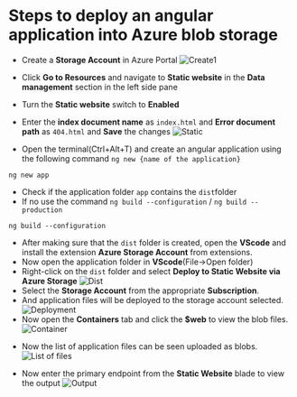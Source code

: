 <p align="center">
<h1>Steps to deploy an angular application into Azure blob storage</h1></p>

- Create a **Storage Account** in Azure Portal
![Create1](https://lh3.googleusercontent.com/eZMwednwDIdpYycx2NlDZ0UvGa5Q-gnZgjqBkSHcbCGmkIsUFpvpfC0QlEfYXl7igpFz3XBmoikqUH5HYTxThKDa6hDqJjlIzyO7YIhntIGduZKsBJeEgVhT9e-THF04LMQnKoyKa3K8PBNA2evvalm9Ukw_zFz8aHDGiSWga9V2QVqsAizwTg9y8CGpheu6CvC-j_PtW4Uu89kP7Gy3u57Ks6gQMy1pd-kW2005sJDwKMvaTBIu9mmygOUcwEaZsPgLA-83g5GQoHUYDgAdSZfxJd7Q0nrHtWG0idq4qGvBmf98IGbtacXHeToDwNrC2gyWDkl1GZr0yuDnQCu3okREAzfKzsBfPbxAK30oAm26i7vmr-NkLu4LyGa5OmRc9nRwrfQO-f_TyWUWX3euvrpLzJdQ46h8BM8YLaEnoUwyf_ItujLNTEyoCIDu7VzqaeUj6tRKH-xc1N_5W428ZHNqauDsxUfdXDsblgFUHTqXKKHU-rfXj6Tz5fwyBxtMV3Lc-4mIucSBLj7ZnzZSy4Rbp_qigAN1sRRR0dJlHITk-mmU8l5TvtPQ9feQkk2DOr9hlNTINc9rHiOU-Zhyf1BJR4gZlUIaIbktTa02LpaS9hsZNEZ9zRjbpsoxDPJUOhJj5Cb3CqpMtvHZKCSavJkqUDpARtkiZUu2HVxiJrSSvLr_qf1wnIeZ0wupiYoSoBh_WyLMCHRaL4KJymg5-7U=w1189-h668-no?authuser=0)

- Click **Go to Resources** and navigate to **Static website** in the **Data management** section in the left side pane

- Turn the **Static website** switch to **Enabled**
- Enter the **index document name** as `index.html` and **Error document path** as `404.html` and **Save** the changes
![Static](https://lh3.googleusercontent.com/Wm2PyVZavkczL9oC9LBQ0Kjj2mOpplReYrPCFAoKjXD33sN1iNkDn26dOg-nSOA7TCcmuhNdQFUPrLEo0kSfhTv-iZ7cfksBWf3dmNswqVgkMnvDXp0JVdLkeU-G6lxIV5Qf62sSetmJ-61fQZjo727OC9D4ibfefsvNhofVFV9irLEJwjxVjtb-2cjvleQSDt7a-yCQmLRzNuCSjoFgg1uem6Y7m36g8_Ae4Tn3y0-XiQcST7fiwr1JTyvc4ufRmbRK6-fubWSuiURqoDatiUkVXv_8S6qE0Gy59shy8sMjlG-pR2uMFwIBMKHqytopu4ck3syaMm6f6Rfsmpa5hHeq2kOuBGIhTxbhxS7cGvyzYWDQH3zWLb_6B29i3DwY0n8lBrUC2reW31l_CennkkFgyDoBY7jYR2me9Mr9t0AkYsD7PttEv_D1wRAb9O1zXtDelTpNsBvFLu7o2Wsgllljfm8nadoMZl3HJr5erZRDzLMx2xKRT04IXvBcy-KMHHGH6InsDDSIKLZ696klKgWppVyojT7mhKoZzsuG-g_hD_XILQGTZ3rlGaE21s0X-NuAG1BP8H1YyW4kXdlg5oh1pgi0ITyU55sex8IrbZcBdZKc9BCtCyNq2zxoWVjIhsX4zco_T8XI3mWKdaEXBwTPo_nZvuGCOEUmVJnUEjXxsM0a2jO35eouACP8zPX8RA9GqYMI7AEibb5Aua7c1us=w1189-h668-no?authuser=0)
- Open the terminal(Ctrl+Alt+T) and create an angular application using the following command 
`ng new {name of the application}`
``` 
ng new app
```
* Check if the application folder `app` contains the `dist`folder 
* If no use the command `ng build --configuration` / `ng build --production`
```
ng build --configuration
```
* After making sure that the `dist` folder is created, open the **VScode** and  install the extension **Azure Storage Account** from extensions.
* Now open the application folder in **VScode**(File->Open folder)
* Right-click on the `dist` folder and select **Deploy to Static Website via Azure Storage**
![Dist](https://lh3.googleusercontent.com/14JGRYVB1JUZgiirX9jFJpBc-FEb3TC-cj8tP3gV4evscaWyMOPo-_eFHVrRTTvpRz8vTHDo3dh9y7c6b-FdaYx7B9ENBsiC2u1GZMlaoyH85loHwmsC3hmq0S7mbT5klVsrvU01euD_1qiLA3Vt23NJSSxxgTP2wCKpJJT0mdrLQbOLVRUtizkin4welrGacpmDGkbkWr8C9Q8g3DM7wYPDbrs3sphJ3VITM-0vFw5lyDafSKhTYu0vcBV1Z5RuDt_3oCMmAqMXw-_AP4SKuzhTQZ7DHIu5A7PgHvm2MXgnkjUPIkSBVxyK8s8hXrtx2TLyIruEMPPnata3RVkd9eJ1ngxo36QLB2bMNbIQWo-I31X88wJdLNBTwDIJfyUlmd1Gz5CdszjlTh63zZ-owEU6nwQ_9Oaf3xYxr6ll6FNxmTyJpNY3z1jgKFlN3oO7DyAi9hvNa-577IGFIDoG0t1nF7spq0KUVFgDT6-46WpjP-MQ_CjEe6Vdb1Ncb1EAOmMDqfiDkQToH0q5g33T2k0ME3XFxYZSA_vmry8yhz7JGQgARXHpAVf9BzEUVGxavUQYh3ueYPg2z4plBYeQhnFn0dqhaZFAQ0tC_EJeYST0txTKn-BNQEgu2uLjFe108EzB5gL_W8YFdha0QrmaXnYo9Iqblx1-joggM9IcyyJhdRId8ZeTknzERMCsTFVhtsrmGkxwe5CaglF3tVbp9HA=w1189-h668-no?authuser=0)
* Select the **Storage Account** from the appropriate **Subscription**.
* And application files will be deployed to the storage account selected.
![Deployment](https://lh3.googleusercontent.com/z2d9t2bOzi_P-aO66sEB0qPJNjzw3iI-SA710WbYIcggtICPX2cmiKadusMKPAPgXSn6L2ByFo7V-bB0T1DeVOYcZpV_VuO4NVQBFyHH3gUyT_1J-n8NlcIHSkF4GCXqafYMAAk1ft12UhmA4LqL7PEZOYOaqfnZgpIxk3s_3wJOY8NhV5AEfz5IRjWXuEcvSlXapIL77ewsUm-1l-A2EhUTLOA6hkQEWCUkxm5IWSttN9OkqbEXpyej_Tmn56mbJ7g4W4FqQ87rgJaUs-rrebLtyooge3AQymgdvFuEA2eY1gkm2EpXrQkvxnR1LYNR-5Spk5DEOrKJU2G1L7hWVxUUC525OCAkjga2f6Uy_WBKcZR4s-6Zc4_s24Gi1PWXUsK8YjU2fMJt9JjqetP_ZfxzFzeAi0-6OkOdsLnZWEhIlcEC37BxtJxAp-Yga_9AgToNFb9BQUmpZFUPqT5DqciWPxv7MqR-cjXT-W4iXbthrOkIRH0t-xTYSPhbDeNL_yBfmLxo6eJdJ9_gU0FBAgoMz-kA2rWgbBFCvotJz90_DLSepmvmIMzRmbwwFj8o3Gxwye4BxIk82Zf1zlDGhxAGXP8zo7ntLeRdc88sGrc-G8hpqgxewLoLbkAmiLqXZC_f0TIIXSXoBixEIIqSUt_VVm2CBWqk9U64_jwb26kp5XZfNQuhB5kDPQrEkq9PaxWM4Kvth3b14RT9uKJvQFQ=w1189-h668-no?authuser=0)
* Now open the **Containers** tab and click the **$web** to view the blob files.
![Container](https://lh3.googleusercontent.com/-K8My5YbhlgEOGKdWyA6V4NuH4bkUhFtDtSUIVQXpTeVDbPFYq22gVHhcAHnQE7pBgG4rkFRsLkHP5vbIS6OkM51s8pH7G-FjN8WTS5cTqcRSpmo4I8KBzjoquw6lP7kKA-kHEnEqReU1xFhb_vVexEPxjkPf7cOCgrhSU-0uk3rOE4eE14H60CkKIQhSIg7B85QDZpEQpFCmlbVDa4Mq0TLTIknt6asZqnlETRBT6cDRwFsE2GkniwS3YhcTQUJNfZ-vP9mwpXrm4VDoa817-o4bI5YawJs1Dnw3RuWF9BYk6U3mpI-KDS53Qt-0dft3O2oLgvJWbRcPk1DYOtenFhDCj7gpD-x2HOUB5ouf53J0yoOYf9GhRCPDicu1nJH9S9t6XFNEwiPXamNkr0RY6U4XFeDIcVh4YLBg0A5KJ_Go_lsBwY_NHCA9qdINV9v29CbG3uI4FHFULSNsq6V8uoR4kwMabm37W8MvJpN9VpvbV9QGdA1VVq2yihLSQSYioqlqQykUxdBGoI6BeuOr4ehPsXDMKVTeWMb1JdsGdzkzO4yu67NMMqVmV7gV1r4zGWW2_fsWFSv8BOxNw-E3UCT8FlNtQPUj0QoJD0Co62ysyMI_h2d6bHF6BA9GJ26ffLgIXEmU5Fd1xGeUXPTnYf2gOwQA4t6IQRl2wt-R0SHpcjQTMBWLgj1NXGHOgn6Fnqx8r_mjyOYEU-GU0bcenQ=w1189-h668-no?authuser=0)
- Now the list of application files can be seen uploaded as blobs.
![List of files](https://lh3.googleusercontent.com/Hahiyz-jLpFZkjJlppYenWZWzKBo3jldZYtsPVViJrVp6URs2g2viTRb8X-ohB0P79P3LxxLSw0UlKavxTopaCKTxQIOI-8CEUc8l0SXcGNsaTqyVRXmSjfthqNLXizUa2JFj-JtSExW-F6pnKkYhQry3nSRFRDNr44DWp_kexMwO4hf1AKzWhGC9OhgBGR6yNMFL_T0CeEgEPQKrEGCNY4T8V7jeDZvrJ_LDNNb-UKgiNTL7JG71NKdU-53WYk83VjdH03jzWs2tgog2IC0kXV2qyv6pWWuhlyO3CXP3Ej46BGYzvivu3gy_-Ton9e144JR7b5i026O4oXhC4mtWyPZ_oYhGMNSQijdRQsZ7RrJRmLB0eHuTLAYXB-kIMjpnAvQvAvI3g39tzR82pSS545s11VtkL8IT-vhtNwb5vqWNWz7IF6qe2MJ_siQSWvJwFMcTVVdSg6S0qYmxMx1Nhd0aORULvMQr8Ty5M87YC0tOcWqG0MI-LQM5b8uTsa-p4Er0lhnF2LzoTBIhddJyQL0dNEHi28ufkuWsdFLg2MW8wbVk9c6B2kSEGZwc0wcRgG4hjo-Csk40PTiuhhlROfg128V9TM2mIiTC3Q5InbTmTdqyLcScCYeNApybwu2lO6pFkBvHteelLBsKkJ0X5FCZ72aSG7HTl5cmNXkJcBpV2dUXWxgWPDyk_G5cxsAc1com79t353ZPTgxIeirpbw=w1189-h668-no?authuser=0)
* Now enter the primary endpoint from the **Static Website** blade to view the output
![Output](https://lh3.googleusercontent.com/_VpjDlqQ7Nt1pmpZL3TrB5NgY6-vchJar1G8Xfxam0gG9tzh8qYY0L_DP28vUBtbmtf3BLxf27txLOdEsuOQkjx0BYrTIVd_TE9ut7jHJFrAlZtffZVZhfIAUghhh-s6INyt2IJ1SeOc-U-pRwAFiKMj0GenbWn2RHCAKfkTamJTl8QPBwItkcKMqz9eLdAJLJdoWoVjjldZU6DZhNCXWOatc7--V9NvwdbEzgicFCzA8RBQyUNDUVom1E98Pdpm2a-X-WoJwyObVd2FmOcgGcgWN92eb98zAzb40m1VNknmHFZbzgwH6CJ0MPmCTL5ppf9fCp34kuNWklPYlp-L92qjtUqsDxIQ7AIuEwOntc4QIs5Kgah_Xqv1dk5RnIrRUnGb8lxc53AM-TOUnPqI3bLGwk6NHHba_YlAGsXKHaySt-gRHCc7i70P_kpwhjCktwrmW1N2NyEtU7emW0gTixJT0pa3VBbiv_Aj0P7AcnObNrB9IjHOGwKKh3Mgy6sWtgQSxx5bYYoO3LOVbr7lFqv0Bp4FpVoFg9p9h_9RhSf53vYv3rkYn8n272-bu1RaWPAq_dvFrc-LMYPMJ0skoFjgpal_cGCa4dftYrxoSjSjlg8L8_AXgEk-77kcNR4gQGb6GJKGle2OfUYIDOa68cl-MsPkLiGC2RLS0Oa551GLmju2fibg3K9t5X6ewHgQ8WDjDRW9QDAAOfIMqLopvRw=w1189-h668-no?authuser=0)




